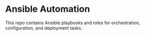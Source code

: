 # Ansible Automation
This repo contains Ansible playbooks and roles for orchestration, configuration, and deployment tasks.
